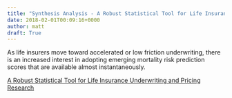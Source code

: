 ```yaml
---
title: "Synthesis Analysis - A Robust Statistical Tool for Life Insurance Underwriting and Pricing Research"
date: 2018-02-01T00:09:16+0000
author: matt
draft: True
---
```

As life insurers move toward accelerated or low friction underwriting, there is an increased interest in adopting emerging mortality risk prediction scores that are available almost instantaneously. 

[ A Robust Statistical Tool for Life Insurance Underwriting and Pricing Research ]( http://www.genre.com/knowledge/blog/synthesis-analysis-a-robust-statistical-tool-en.html )
